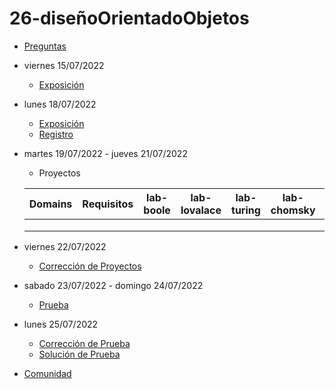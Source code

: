 # 26-diseñoOrientadoObjetos

- [Preguntas](https://escuela.it/cursos/curso-recurrencia-desarrollo-software/clase/patron)
- viernes 15/07/2022
  - [Exposición](https://escuela.it/cursos/curso-recurrencia-desarrollo-software/clase/patron)
- lunes 18/07/2022
  - [Exposición](https://escuela.it/cursos/curso-recurrencia-desarrollo-software/clase/patron)
  - [Registro](https://forms.gle/pA2QvsW32P4KtTD77)
- martes 19/07/2022 - jueves 21/07/2022
  - Proyectos
  
  |Domains|Requisitos|lab-boole|lab-lovalace|lab-turing|lab-chomsky|lab-bernersLee|
  |-------|----------|---------|------------|----------|-----------|--------------|
  |       |          |         |            |          |           |              |
  |       |          |         |            |          |           |              |
  |       |          |         |            |          |           |              |
- viernes 22/07/2022
  - [Corrección de Proyectos](https://escuela.it/cursos/curso-recurrencia-desarrollo-software/clase/patron)
- sabado 23/07/2022 - domingo 24/07/2022
  - [Prueba](https://forms.gle/hB9UJoN2PYiexctH8)
- lunes 25/07/2022
  - [Corrección de Prueba](https://escuela.it/cursos/curso-recurrencia-desarrollo-software/clase/patron)
  - [Solución de Prueba](https://docs.google.com/spreadsheets/d/1Uwtqa5VdD5wK2X7eLgkS6_th16aPnsW8pa5Ft2TyLPo/edit#gid=0)
- [Comunidad](https://escuela.it/)

